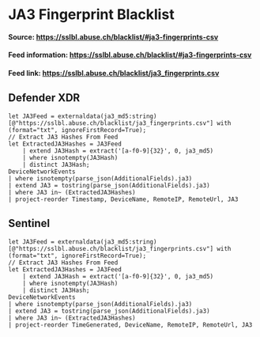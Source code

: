 # JA3 Fingerprint Blacklist

#### Source: https://sslbl.abuse.ch/blacklist/#ja3-fingerprints-csv
#### Feed information: https://sslbl.abuse.ch/blacklist/#ja3-fingerprints-csv
#### Feed link: https://sslbl.abuse.ch/blacklist/ja3_fingerprints.csv

## Defender XDR
```KQL
let JA3Feed = externaldata(ja3_md5:string) [@"https://sslbl.abuse.ch/blacklist/ja3_fingerprints.csv"] with (format="txt", ignoreFirstRecord=True);
// Extract JA3 Hashes From Feed
let ExtractedJA3Hashes = JA3Feed
    | extend JA3Hash = extract('[a-f0-9]{32}', 0, ja3_md5)
    | where isnotempty(JA3Hash)
    | distinct JA3Hash;
DeviceNetworkEvents
| where isnotempty(parse_json(AdditionalFields).ja3)
| extend JA3 = tostring(parse_json(AdditionalFields).ja3)
| where JA3 in~ (ExtractedJA3Hashes)
| project-reorder Timestamp, DeviceName, RemoteIP, RemoteUrl, JA3
```

## Sentinel
```KQL
let JA3Feed = externaldata(ja3_md5:string) [@"https://sslbl.abuse.ch/blacklist/ja3_fingerprints.csv"] with (format="txt", ignoreFirstRecord=True);
// Extract JA3 Hashes From Feed
let ExtractedJA3Hashes = JA3Feed
    | extend JA3Hash = extract('[a-f0-9]{32}', 0, ja3_md5)
    | where isnotempty(JA3Hash)
    | distinct JA3Hash;
DeviceNetworkEvents
| where isnotempty(parse_json(AdditionalFields).ja3)
| extend JA3 = tostring(parse_json(AdditionalFields).ja3)
| where JA3 in~ (ExtractedJA3Hashes)
| project-reorder TimeGenerated, DeviceName, RemoteIP, RemoteUrl, JA3
```

